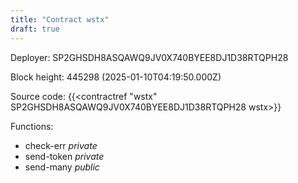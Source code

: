 ```yaml
---
title: "Contract wstx"
draft: true
---
```

Deployer: SP2GHSDH8ASQAWQ9JV0X740BYEE8DJ1D38RTQPH28


 



Block height: 445298 (2025-01-10T04:19:50.000Z)

Source code: {{<contractref "wstx" SP2GHSDH8ASQAWQ9JV0X740BYEE8DJ1D38RTQPH28 wstx>}}

Functions:

* check-err _private_
* send-token _private_
* send-many _public_
